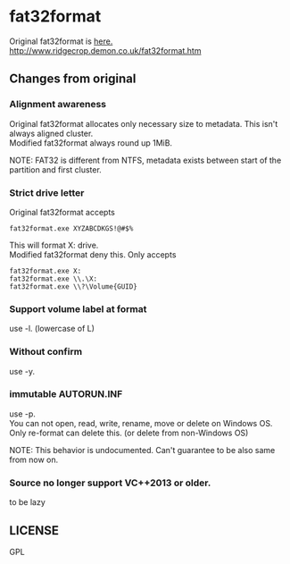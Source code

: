 # fat32format
Original fat32format is [here.](http://www.ridgecrop.demon.co.uk/fat32format.htm)  
http://www.ridgecrop.demon.co.uk/fat32format.htm

## Changes from original

### Alignment awareness
Original fat32format allocates only necessary size to metadata.
This isn't always aligned cluster.  
Modified fat32format always round up 1MiB.

NOTE: FAT32 is different from NTFS, metadata exists between start of the partition and first cluster.

### Strict drive letter
Original fat32format accepts

    fat32format.exe XYZABCDKGS!@#$%

This will format X: drive.  
Modified fat32format deny this.
Only accepts

    fat32format.exe X:
    fat32format.exe \\.\X:
    fat32format.exe \\?\Volume{GUID}

### Support volume label at format
use -l. (lowercase of L)

### Without confirm
use -y.

### immutable AUTORUN.INF
use -p.  
You can not open, read, write, rename, move or delete on Windows OS.
Only re-format can delete this. (or delete from non-Windows OS)

NOTE: This behavior is undocumented. Can't guarantee to be also same from now on.

### Source no longer support VC++2013 or older.
to be lazy

## LICENSE
GPL